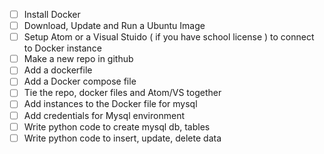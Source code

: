 - [ ] Install Docker
- [ ] Download, Update and Run a Ubuntu Image
- [ ] Setup Atom or a Visual Stuido ( if you have school license ) to connect to Docker instance
- [ ] Make a new repo in github
- [ ] Add a dockerfile
- [ ] Add a Docker compose file
- [ ] Tie the repo, docker files and Atom/VS together
- [ ] Add instances to the Docker file for mysql
- [ ] Add credentials for Mysql environment
- [ ] Write python code to create mysql db, tables
- [ ] Write python code to insert, update, delete data
